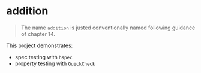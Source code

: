 # addition

> The name `addition` is justed conventionally named following guidance of chapter 14.

This project demonstrates: 
- spec testing with `hspec`
- property testing with `QuickCheck`

